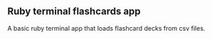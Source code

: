 ## Ruby terminal flashcards app

A basic ruby terminal app that loads flashcard decks from csv files.
